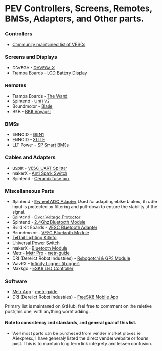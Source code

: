 # PEV Controllers, Screens, Remotes, BMSs, Adapters, and Other parts.
 
### Controllers
- [Community maintained list of VESCs](https://forum.esk8.news/t/escs-based-on-the-vesc/60389)

### Screens and Displays

- DAVEGA - [DAVEGA X](https://shop.davega.eu/?product=davega-x)
- Trampa Boards - [LCD Battery Display](https://trampaboards.com/lcd-battery-display-with-carbon-fibre-mounting-plate--screws-p-26183.html)

### Remotes

- Trampa Boards -  [The Wand](https://trampaboards.com/trampa-wand-remote-control--vesc-based-remote-gives-all-the-control-you-could-ever-wish-for-p-26992.html)
- Spintend - [Uni1 V2](https://spintend.com/products/2-4ghz-screen-remote-uni1-compatible-with-vesc-for-diy-electric-skateboard)
- Boundmotor -  [Blade](https://boundmotor.com/product/remote/)
- BKB -  [BKB Voyager](https://buildkitboards.com/products/bkb-voyager)

### BMSs

- ENNOID - [GEN1](https://www.ennoid.me/bms/gen-1)
- ENNOID - [XLITE](https://www.ennoid.me/bms/xlite)
- LLT Power - [SP Smart BMSs](https://www.lithiumbatterypcb.com/product-category/smart-bms/)

### Cables and Adapters

- uSplit - [VESC UART Splitter](https://solidcircuits.net/product/usplit/) 
- makerX - [Anti Spark Switch](https://www.makerx-tech.com/collections/accessories-1/products/anti-spark-switch)
- Spintend - [Ceramic fuse box](https://spintend.com/collections/diy-electric-scooter-parts/products/ceramic-fuse-box-30a-for-high-current-protection)

### Miscellaneous Parts

- Spintend - [Ewheel ADC Adapter](https://spintend.com/collections/diy-electric-scooter-parts/products/e-wheel-adapter-for-safely-applying-vesc-in-ebike-electric-scooter-in-adc-mode) Used for adapting ebike brakes, throttle input is protected by filtering and pull-down to ensure the stability of the signal.
- Spintend - [Over Voltage Protector](https://spintend.com/collections/diy-electric-scooter-parts/products/over-voltage-protector-rehostatic-braking-resistor-module)
- Spintend - [2.4Ghz Bluetooth Module](https://spintend.com/collections/diy-electric-scooter-parts/products/2-4ghz-bluetooth-module-based-on-nrf51-vesc-project)
- Build Kit Boards - [VESC Bluetooth Adapter](https://buildkitboards.com/collections/kit-accessories/products/vesc-bluetooth-adapter)
- Boundmotor - [VESC Bluetooth Module](https://boundmotor.com/product/vesc-bluetooth-module/)
- [TelTail Lighting Kit](https://solidcircuits.net/product/teltail-lighting-kit/)[Info](https://forum.esk8.news/t/teltail-lights-ttl-interactive-eskate-lighting-system/1594)
- [Universal Power Switch](https://solidcircuits.net/product/universal-power-switch-ups/)
- makerX - [Bluetooth Module](https://www.makerx-tech.com/collections/accessories-1/products/makerx-bluetooth-module-suitable-for-all-series-of-vesc)
- Metr - [Metr Pro](https://shop.metr.at/products/metr-pro) - [metr-guide](https://rpasichnyk.github.io/metr-guide/)
- DRI (Derelict Robot Industries) - [Robogotchi & GPS Module](https://forum.esk8.news/t/freesk8-mobile-app-ios-android-robogotchi-gps-modules/43930)
- WavRX - [Infinity Logger (iLogger)](https://forum.esk8.news/t/infinity-logger-ilogger-micro-sd-gps-wifi-can-uart-tool-app/26756)
- Maxkgo - [ESK8 LED Controller](https://maxkgo.com/products/esk8-sport-led-strip-controller-compatible-with-vesc-fsesc-focbox-for-18-color-modes?variant=41187977199816)
### Software
- [Metr App](https://metr.at/) - [metr-guide](https://rpasichnyk.github.io/metr-guide/)
- DRI (Derelict Robot Industries) - [FreeSK8 Mobile App](https://forum.freesk8.org/t/freesk8-mobile-app-android-ios/327)

Primary list is maintaned on GitHub, feel free to commnent on the reletive post(this one) with anything worht adding.  
#### Note to consistency and standards, and general goal of this list.
- Well most parts can be purchesed from vender market places ie Aliexpress, I have generaly listed the direct vender website or fourm post.  This is to maintain long term link integrety and lessen confusion.
